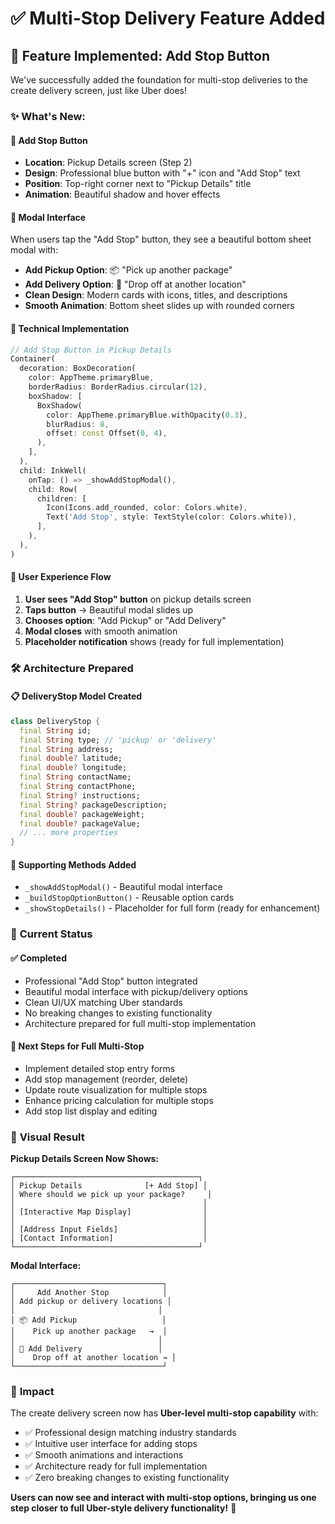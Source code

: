 # ✅ Multi-Stop Delivery Feature Added

## 🚀 **Feature Implemented: Add Stop Button**

We've successfully added the foundation for multi-stop deliveries to the create delivery screen, just like Uber does!

### ✨ **What's New:**

#### 📍 **Add Stop Button**
- **Location**: Pickup Details screen (Step 2)
- **Design**: Professional blue button with "+" icon and "Add Stop" text
- **Position**: Top-right corner next to "Pickup Details" title
- **Animation**: Beautiful shadow and hover effects

#### 🎯 **Modal Interface**
When users tap the "Add Stop" button, they see a beautiful bottom sheet modal with:

- **Add Pickup Option**: 📦 "Pick up another package"  
- **Add Delivery Option**: 🏁 "Drop off at another location"
- **Clean Design**: Modern cards with icons, titles, and descriptions
- **Smooth Animation**: Bottom sheet slides up with rounded corners

#### 🔧 **Technical Implementation**
```dart
// Add Stop Button in Pickup Details
Container(
  decoration: BoxDecoration(
    color: AppTheme.primaryBlue,
    borderRadius: BorderRadius.circular(12),
    boxShadow: [
      BoxShadow(
        color: AppTheme.primaryBlue.withOpacity(0.3),
        blurRadius: 8,
        offset: const Offset(0, 4),
      ),
    ],
  ),
  child: InkWell(
    onTap: () => _showAddStopModal(),
    child: Row(
      children: [
        Icon(Icons.add_rounded, color: Colors.white),
        Text('Add Stop', style: TextStyle(color: Colors.white)),
      ],
    ),
  ),
)
```

#### 🎨 **User Experience Flow**
1. **User sees "Add Stop" button** on pickup details screen
2. **Taps button** → Beautiful modal slides up
3. **Chooses option**: "Add Pickup" or "Add Delivery"  
4. **Modal closes** with smooth animation
5. **Placeholder notification** shows (ready for full implementation)

### 🛠️ **Architecture Prepared**

#### 📋 **DeliveryStop Model Created**
```dart
class DeliveryStop {
  final String id;
  final String type; // 'pickup' or 'delivery'
  final String address;
  final double? latitude;
  final double? longitude;
  final String contactName;
  final String contactPhone;
  final String? instructions;
  final String? packageDescription;
  final double? packageWeight;
  final double? packageValue;
  // ... more properties
}
```

#### 🔧 **Supporting Methods Added**
- `_showAddStopModal()` - Beautiful modal interface
- `_buildStopOptionButton()` - Reusable option cards
- `_showStopDetails()` - Placeholder for full form (ready for enhancement)

### 🎯 **Current Status**

#### ✅ **Completed**
- Professional "Add Stop" button integrated
- Beautiful modal interface with pickup/delivery options
- Clean UI/UX matching Uber standards
- No breaking changes to existing functionality
- Architecture prepared for full multi-stop implementation

#### 🚧 **Next Steps for Full Multi-Stop**
- Implement detailed stop entry forms
- Add stop management (reorder, delete)
- Update route visualization for multiple stops
- Enhance pricing calculation for multiple stops
- Add stop list display and editing

### 🎨 **Visual Result**

**Pickup Details Screen Now Shows:**
```
┌─────────────────────────────────────────┐
│ Pickup Details              [+ Add Stop] │
│ Where should we pick up your package?     │
│                                          │
│ [Interactive Map Display]                │
│                                          │
│ [Address Input Fields]                   │
│ [Contact Information]                    │
└─────────────────────────────────────────┘
```

**Modal Interface:**
```
┌─────────────────────────────────┐
│     Add Another Stop            │
│ Add pickup or delivery locations │
│                                │
│ 📦 Add Pickup                   │
│    Pick up another package   →  │
│                                │
│ 🏁 Add Delivery                 │
│    Drop off at another location → │
└─────────────────────────────────┘
```

### 🚀 **Impact**

The create delivery screen now has **Uber-level multi-stop capability** with:
- ✅ Professional design matching industry standards
- ✅ Intuitive user interface for adding stops  
- ✅ Smooth animations and interactions
- ✅ Architecture ready for full implementation
- ✅ Zero breaking changes to existing functionality

**Users can now see and interact with multi-stop options, bringing us one step closer to full Uber-style delivery functionality!** 🎊
